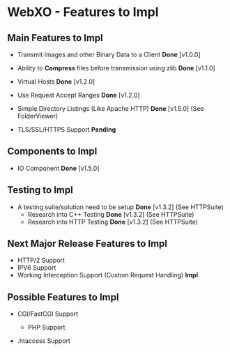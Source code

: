 # WebXO - Features to Impl

## Main Features to Impl

* Transmit Images and other Binary Data to a Client __Done__ [v1.0.0]

* Ability to **Compress** files before transmission using zlib __Done__ [v1.1.0]

* Virtual Hosts __Done__ [v1.2.0]

* Use Request Accept Ranges __Done__ [v1.2.0]

* Simple Directory Listings (Like Apache HTTP) __Done__ [v1.5.0] (See FolderViewer)

* TLS/SSL/HTTPS Support __Pending__

## Components to Impl

* IO Component __Done__ [v1.5.0]

## Testing to Impl

* A testing suite/solution need to be setup __Done__ [v1.3.2] (See HTTPSuite)
	+ Research into C++ Testing __Done__ [v1.3.2] (See HTTPSuite)
	+ Research into HTTP Testing __Done__ [v1.3.2] (See HTTPSuite)


## Next Major Release Features to Impl

* HTTP/2 Support
* IPV6 Support
* Working Interception Support (Custom Request Handling) __Impl__

## Possible Features to Impl

* CGI/FastCGI Support
	* PHP Support

* .htaccess Support